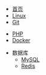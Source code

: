 <!-- docs/_sidebar.md -->

* [首页](/#快速导航)
* [Linux](Linux/Linux.md "Linux笔记")
* [Git](Git/Git.md "Git笔记")
<!-- * [MySQL](MySQL/ "MySQL笔记") -->
* [PHP](PHP/PHP.md "PHP笔记")
* [Docker](Docker/Docker.md "Docker笔记")
<!-- * [Redis](Redis/ "Redis笔记") -->
* 数据库
  * [MySQL](Database/MySQL.md "MySQL笔记")
  * [Redis](Database/Redis.md "Redis笔记")
